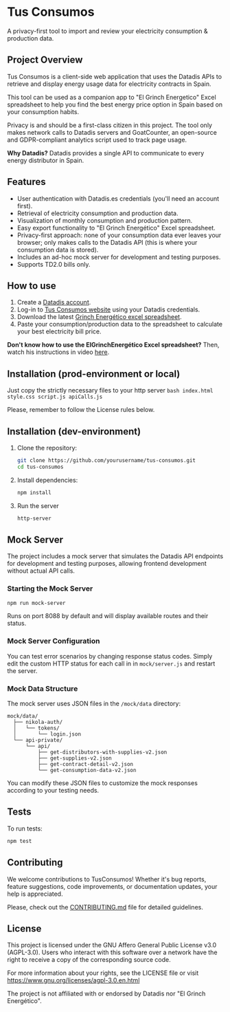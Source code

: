 # Tus Consumos

A privacy-first tool to import and review your electricity consumption & production data.

## Project Overview

Tus Consumos is a client-side web application that uses the Datadis APIs to retrieve and display energy usage data for electricity contracts in Spain.

This tool can be used as a companion app to "El Grinch Energetico" Excel spreadsheet to help you find the best energy price option in Spain based on your consumption habits.

Privacy is and should be a first-class citizen in this project. The tool only makes network calls to Datadis servers and GoatCounter, an open-source and GDPR-compliant analytics script used to track page usage.

**Why Datadis?**  Datadis provides a single API to communicate to every energy distributor in Spain.

## Features

- User authentication with Datadis.es credentials (you'll need an account first).
- Retrieval of electricity consumption and production data.
- Visualization of monthly consumption and production pattern.
- Easy export functionality to "El Grinch Energético" Excel spreadsheet.
- Privacy-first approach: none of your consumption data ever leaves your browser; only makes calls to the Datadis API (this is where your consumption data is stored).
- Includes an ad-hoc mock server for development and testing purposes.
- Supports TD2.0 bills only.

## How to use

1. Create a [Datadis account](https://www.datadis.es).
2. Log-in to [Tus Consumos website](https://marcmp.github.io/tus-consumos/) using your Datadis credentials.
3. Download the latest [Grinch Energético excel spreadsheet](https://grinchenergetico.com/comparador-de-tarifas/).
4. Paste your consumption/production data to the spreadsheet to calculate your best electricity bill price.

**Don't know how to use the ElGrinchEnergético Excel spreadsheet?** Then, watch his instructions in video [here](https://grinchenergetico.com/comparador-de-tarifas/).


## Installation (prod-environment or local)

Just copy the strictly necessary files to your http server
	```bash
	index.html
   style.css
	script.js
   apiCalls.js
	```

Please, remember to follow the License rules below.

## Installation (dev-environment)

1. Clone the repository:
   ```bash
   git clone https://github.com/yourusername/tus-consumos.git
   cd tus-consumos
   ```

2. Install dependencies:
   ```bash
   npm install
   ```

3. Run the server
	```bash
   http-server
   ```

## Mock Server

The project includes a mock server that simulates the Datadis API endpoints for development and testing purposes, allowing frontend development without actual API calls.

### Starting the Mock Server

```bash
npm run mock-server
```

Runs on port 8088 by default and will display available routes and their status.

### Mock Server Configuration

You can test error scenarios by changing response status codes. Simply edit the custom HTTP status for each call in in `mock/server.js` and restart the server.

### Mock Data Structure

The mock server uses JSON files in the `/mock/data` directory:

```text
mock/data/
  ├── nikola-auth/
  │   └── tokens/
  │       └── login.json
  └── api-private/
      └── api/
          ├── get-distributors-with-supplies-v2.json
          ├── get-supplies-v2.json
          ├── get-contract-detail-v2.json
          └── get-consumption-data-v2.json
```

You can modify these JSON files to customize the mock responses according to your testing needs.

## Tests

To run tests:

```bash
npm test
```

## Contributing

We welcome contributions to TusConsumos! Whether it's bug reports, feature suggestions, code improvements, or documentation updates, your help is appreciated.

Please, check out the [CONTRIBUTING.md](CONTRIBUTING.md) file for detailed guidelines.


## License

This project is licensed under the GNU Affero General Public License v3.0 (AGPL-3.0). Users who interact with this software over a network have the right to receive a copy of the 
corresponding source code.

For more information about your rights, see the LICENSE file or visit https://www.gnu.org/licenses/agpl-3.0.en.html

The project is not affiliated with or endorsed by Datadis nor "El Grinch Energético".
